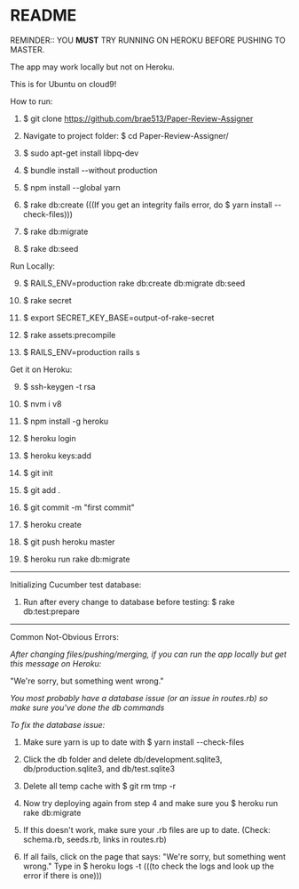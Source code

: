 # README

REMINDER:: YOU **MUST** TRY RUNNING ON HEROKU BEFORE PUSHING TO MASTER.

The app may work locally but not on Heroku. 

This is for Ubuntu on cloud9!

How to run:

1. $ git clone https://github.com/brae513/Paper-Review-Assigner

2. Navigate to project folder: $ cd Paper-Review-Assigner/

3. $ sudo apt-get install libpq-dev

4. $ bundle install --without production

5. $ npm install --global yarn

6. $ rake db:create (((If you get an integrity fails error, do $ yarn install --check-files)))

7. $ rake db:migrate

8. $ rake db:seed


Run Locally:

9. $ RAILS_ENV=production rake db:create db:migrate db:seed

10. $ rake secret

11. $ export SECRET_KEY_BASE=output-of-rake-secret

12. $ rake assets:precompile

13. $ RAILS_ENV=production rails s

Get it on Heroku: 

9. $ ssh-keygen -t rsa

10. $ nvm i v8

11. $ npm install -g heroku

12. $ heroku login

13. $ heroku keys:add

14. $ git init

15. $ git add .

16. $ git commit -m "first commit"

17. $ heroku create

18. $ git push heroku master

19. $ heroku run rake db:migrate

-------------------------------------------------------------------

Initializing Cucumber test database:
1. Run after every change to database before testing:
   $ rake db:test:prepare
   
--------------------------------------------------------------------

Common Not-Obvious Errors:

*After changing files/pushing/merging, if you can run the app locally but get this message on Heroku:*

"We're sorry, but something went wrong."

*You most probably have a database issue (or an issue in routes.rb) so make sure you've done the db commands*

*To fix the database issue:*

1. Make sure yarn is up to date with $ yarn install --check-files

2. Click the db folder and delete db/development.sqlite3, db/production.sqlite3, and db/test.sqlite3

3. Delete all temp cache with $ git rm tmp -r

4. Now try deploying again from step 4 and make sure you $ heroku run rake db:migrate

5. If this doesn't work, make sure your .rb files are up to date. (Check: schema.rb, seeds.rb, links in routes.rb)

6. If all fails, click on the page that says: "We're sorry, but something went wrong."
   Type in $ heroku logs -t (((to check the logs and look up the error if there is one)))
